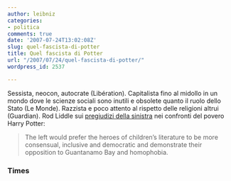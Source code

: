 ```yaml
---
author: leibniz
categories:
- politica
comments: true
date: '2007-07-24T13:02:08Z'
slug: quel-fascista-di-potter
title: Quel fascista di Potter
url: "/2007/07/24/quel-fascista-di-potter/"
wordpress_id: 2537

---
```

Sessista, neocon, autocrate (Libération). Capitalista fino al midollo in un mondo dove le scienze sociali sono inutili e obsolete quanto il ruolo dello Stato (Le Monde). Razzista e poco attento al rispetto delle religioni altrui (Guardian). Rod Liddle sui [pregiudizi della sinistra](http://www.timesonline.co.uk/tol/comment/columnists/rod_liddle/article2116237.ece) nei confronti del povero Harry Potter:


> The left would prefer the heroes of children’s literature to be more consensual, inclusive and democratic and demonstrate their opposition to Guantanamo Bay and homophobia.




### Times
